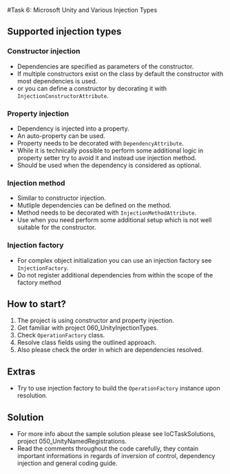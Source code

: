 #Task 6: Microsoft Unity and Various Injection Types

## Supported injection types

### Constructor injection

  * Dependencies are specified as parameters of the constructor.
  * If multiple constructors exist on the class by default the constructor with most dependencies is used.
  * or you can define a constructor by decorating it with ```InjectionConstructorAttribute```.

### Property injection

  * Dependency is injected into a property.
  * An auto-property can be used.
  * Property needs to be decorated with ```DependencyAttribute```.
  * While it is technically possible to perform some additional logic in property setter try to avoid it and instead use injection method.
  * Should be used when the dependency is considered as optional.

### Injection method
  * Similar to constructor injection.
  * Mutliple dependencies can be defined on the method.
  * Method needs to be decorated with ```InjectionMethodAttribute```.
  * Use when you need perform some additional setup which is not well suitable for the constructor.

### Injection factory
  * For complex object initialization you can use an injection factory see ```InjectionFactory```.
  * Do not register additional dependencies from within the scope of the factory method


## How to start?

1. The project is using constructor and property injection.
2. Get familiar with project 060_UnityInjectionTypes.
3. Check ```OperationFactory``` class.
4. Resolve class fields using the outlined approach.
5. Also please check the order in which are dependencies resolved.

## Extras

* Try to use injection factory to build the ```OperationFactory``` instance upon resolution.

## Solution

* For more info about the sample solution please see IoCTaskSolutions, project 050_UnityNamedRegistrations.
* Read the comments throughout the code carefully, they contain important informations in regards of inversion of control, dependency injection and general coding guide.
